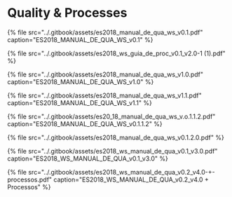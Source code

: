 # Quality & Processes

{% file src="../.gitbook/assets/es2018\_manual\_de\_qua\_ws\_v0.1.pdf" caption="ES2018\_MANUAL\_DE\_QUA\_WS\_v0.1" %}

{% file src="../.gitbook/assets/es2018\_ws\_guia\_de\_proc\_v0.1\_v2.0-1 \(1\).pdf" %}

{% file src="../.gitbook/assets/es2018\_manual\_de\_qua\_ws\_v1.0.pdf" caption="ES2018\_MANUAL\_DE\_QUA\_WS\_v1.0" %}

{% file src="../.gitbook/assets/es2018\_manual\_de\_qua\_ws\_v1.1.pdf" caption="ES2018\_MANUAL\_DE\_QUA\_WS\_v1.1" %}

{% file src="../.gitbook/assets/es20\_18\_manual\_de\_qua\_ws\_v.o.1.1.2.pdf" caption="ES2018\_MANUAL\_DE\_QUA\_WS\_v0.1.1.2" %}

{% file src="../.gitbook/assets/es2018\_manual\_de\_qua\_ws\_v0.1.2.0.pdf" %}

{% file src="../.gitbook/assets/es2018\_ws\_manual\_de\_qua\_v0.1\_v3.0.pdf" caption="ES2018\_WS\_MANUAL\_DE\_QUA\_v0.1\_v3.0" %}

{% file src="../.gitbook/assets/es2018\_ws\_manual\_de\_qua\_v0.2\_v4.0-+-processos.pdf" caption="ES2018\_WS\_MANUAL\_DE\_QUA\_v0.2\_v4.0 + Processos" %}

